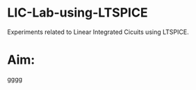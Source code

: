 # LIC-Lab-using-LTSPICE
Experiments related to  Linear Integrated Cicuits using LTSPICE.
# Aim:
 gggg
